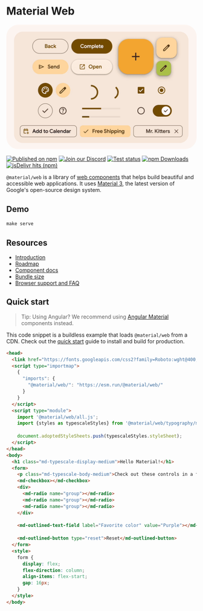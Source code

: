# Material Web

<img src="./docs/images/material-web.gif"
  title="Material web components"
  alt="A collection of Material web components"
  style="border-radius: 32px">

[![Published on npm](https://img.shields.io/npm/v/%40material%2Fweb)](https://www.npmjs.com/package/@material/web)
[![Join our Discord](https://img.shields.io/badge/discord-join%20chat-5865F2.svg?logo=discord&logoColor=fff&label=%23material)](https://lit.dev/discord/)
[![Test status](https://github.com/material-components/material-web/actions/workflows/test.yml/badge.svg)](https://github.com/material-components/material-web/actions/workflows/test.yml)
[![npm Downloads](https://img.shields.io/npm/dm/%40material%2Fweb?label=npm%20downloads)](https://npm-stat.com/charts.html?package=%40material%2Fweb)
[![jsDelivr hits (npm)](https://img.shields.io/jsdelivr/npm/hm/%40material%2Fweb)](https://www.jsdelivr.com/package/npm/@material/web?tab=stats)

`@material/web` is a library of
[web components](https://developer.mozilla.org/en-US/docs/Web/Web_Components)<!-- {.external} -->
that helps build beautiful and accessible web applications. It uses
[Material 3](https://m3.material.io/)<!-- {.external} -->, the latest version of Google's
open-source design system.

## Demo

```js
make serve
```

## Resources

-   [Introduction](./docs/intro.md)
-   [Roadmap](./docs/roadmap.md)
-   [Component docs](./docs/components/)
-   [Bundle size](./docs/size.md)
-   [Browser support and FAQ](./docs/support.md)

## Quick start

> Tip: Using Angular? We recommend using
> [Angular Material](https://material.angular.io/)<!-- {.external} --> components
> instead.

This code snippet is a buildless example that loads `@material/web` from a CDN.
Check out the [quick start](./docs/quick-start.md) guide to install and build
for production.

<!-- LINT.IfChange -->

```html
<head>
  <link href="https://fonts.googleapis.com/css2?family=Roboto:wght@400;500;700&display=swap" rel="stylesheet">
  <script type="importmap">
    {
      "imports": {
        "@material/web/": "https://esm.run/@material/web/"
      }
    }
  </script>
  <script type="module">
    import '@material/web/all.js';
    import {styles as typescaleStyles} from '@material/web/typography/md-typescale-styles.js';

    document.adoptedStyleSheets.push(typescaleStyles.styleSheet);
  </script>
</head>
<body>
  <h1 class="md-typescale-display-medium">Hello Material!</h1>
  <form>
    <p class="md-typescale-body-medium">Check out these controls in a form!</p>
    <md-checkbox></md-checkbox>
    <div>
      <md-radio name="group"></md-radio>
      <md-radio name="group"></md-radio>
      <md-radio name="group"></md-radio>
    </div>

    <md-outlined-text-field label="Favorite color" value="Purple"></md-outlined-text-field>

    <md-outlined-button type="reset">Reset</md-outlined-button>
  </form>
  <style>
    form {
      display: flex;
      flex-direction: column;
      align-items: flex-start;
      gap: 16px;
    }
  </style>
</body>
```

<!-- LINT.ThenChange(./g3doc/docs/quick-start.md) -->
